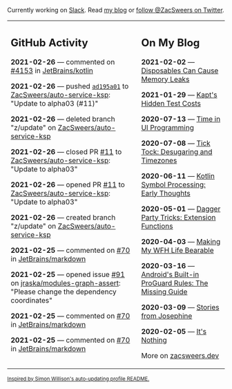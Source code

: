 Currently working on [Slack](https://slack.com/). Read [my blog](https://zacsweers.dev/) or [follow @ZacSweers on Twitter](https://twitter.com/ZacSweers).

<table><tr><td valign="top" width="60%">

## GitHub Activity
<!-- githubActivity starts -->
**2021-02-26** — commented on [#4153](https://github.com/JetBrains/kotlin/pull/4153#issuecomment-786462691) in [JetBrains/kotlin](https://api.github.com/repos/JetBrains/kotlin)

**2021-02-26** — pushed [`ad195a01`](https://github.com/ZacSweers/auto-service-ksp/commit/ad195a011233cbf29b15d6badedc9c3df5971425) to [ZacSweers/auto-service-ksp](https://api.github.com/repos/ZacSweers/auto-service-ksp): "Update to alpha03 (#11)"

**2021-02-26** — deleted branch "z/update" on [ZacSweers/auto-service-ksp](https://api.github.com/repos/ZacSweers/auto-service-ksp)

**2021-02-26** — closed PR [#11](https://api.github.com/repos/ZacSweers/auto-service-ksp/pulls/11) to [ZacSweers/auto-service-ksp](https://api.github.com/repos/ZacSweers/auto-service-ksp): "Update to alpha03"

**2021-02-26** — opened PR [#11](https://api.github.com/repos/ZacSweers/auto-service-ksp/pulls/11) to [ZacSweers/auto-service-ksp](https://api.github.com/repos/ZacSweers/auto-service-ksp): "Update to alpha03"

**2021-02-26** — created branch "z/update" on [ZacSweers/auto-service-ksp](https://api.github.com/repos/ZacSweers/auto-service-ksp)

**2021-02-25** — commented on [#70](https://github.com/JetBrains/markdown/issues/70#issuecomment-786326000) in [JetBrains/markdown](https://api.github.com/repos/JetBrains/markdown)

**2021-02-25** — opened issue [#91](https://api.github.com/repos/jraska/modules-graph-assert/issues/91) on [jraska/modules-graph-assert](https://api.github.com/repos/jraska/modules-graph-assert): "Please change the dependency coordinates"

**2021-02-25** — commented on [#70](https://github.com/JetBrains/markdown/issues/70#issuecomment-786244408) in [JetBrains/markdown](https://api.github.com/repos/JetBrains/markdown)

**2021-02-25** — commented on [#70](https://github.com/JetBrains/markdown/issues/70#issuecomment-786242751) in [JetBrains/markdown](https://api.github.com/repos/JetBrains/markdown)
<!-- githubActivity ends -->
</td><td valign="top" width="40%">

## On My Blog
<!-- blog starts -->
**2021-02-02** — [Disposables Can Cause Memory Leaks](https://www.zacsweers.dev/disposables-can-cause-memory-leaks/)

**2021-01-29** — [Kapt's Hidden Test Costs](https://www.zacsweers.dev/kapts-hidden-test-costs/)

**2020-07-13** — [Time in UI Programming](https://www.zacsweers.dev/time-in-ui/)

**2020-07-08** — [Tick Tock: Desugaring and Timezones](https://www.zacsweers.dev/ticktock-desugaring-timezones/)

**2020-06-11** — [Kotlin Symbol Processing: Early Thoughts](https://www.zacsweers.dev/kotlin-symbol-processor-early-thoughts/)

**2020-05-01** — [Dagger Party Tricks: Extension Functions](https://www.zacsweers.dev/dagger-party-tricks-extension-functions/)

**2020-04-03** — [Making My WFH Life Bearable](https://www.zacsweers.dev/making-wfh-life-bearable/)

**2020-03-16** — [Android's Built-in ProGuard Rules: The Missing Guide](https://www.zacsweers.dev/android-proguard-rules/)

**2020-03-09** — [Stories from Josephine](https://www.zacsweers.dev/stories-from-josephine/)

**2020-02-05** — [It's Nothing](https://www.zacsweers.dev/its-nothing/)
<!-- blog ends -->
More on [zacsweers.dev](https://zacsweers.dev/)
</td></tr></table>

<sub><a href="https://simonwillison.net/2020/Jul/10/self-updating-profile-readme/">Inspired by Simon Willison's auto-updating profile README.</a></sub>